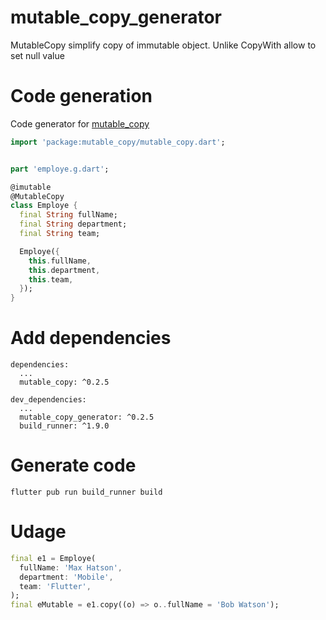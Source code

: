 # mutable_copy_generator

MutableCopy simplify copy of immutable object. Unlike CopyWith allow to set null value

# Code generation
Code generator for [mutable_copy](https://pub.dev/packages/mutable_copy/)

```dart
import 'package:mutable_copy/mutable_copy.dart';


part 'employe.g.dart';

@imutable
@MutableCopy
class Employe {
  final String fullName;
  final String department;
  final String team;

  Employe({
    this.fullName,
    this.department,
    this.team,
  });
}
```

# Add dependencies
```
dependencies:
  ...
  mutable_copy: ^0.2.5

dev_dependencies:
  ...
  mutable_copy_generator: ^0.2.5
  build_runner: ^1.9.0
```

# Generate code
```
flutter pub run build_runner build
```

# Udage 

```dart
final e1 = Employe(
  fullName: 'Max Hatson',
  department: 'Mobile',
  team: 'Flutter',
);
final eMutable = e1.copy((o) => o..fullName = 'Bob Watson');
```
